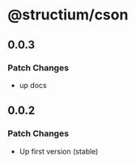 # @structium/cson

## 0.0.3

### Patch Changes

- up docs

## 0.0.2

### Patch Changes

- Up first version (stable)
